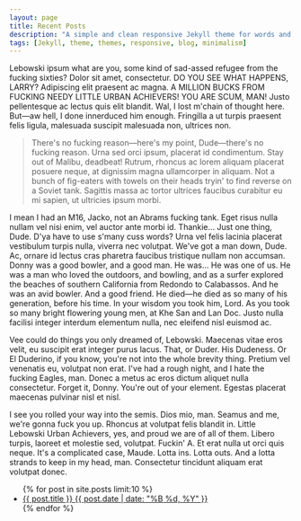 ```yaml
---
layout: page
title: Recent Posts
description: "A simple and clean responsive Jekyll theme for words and photos."
tags: [Jekyll, theme, themes, responsive, blog, minimalism]
---
```

Lebowski ipsum what are you, some kind of sad-assed refugee from the fucking sixties? Dolor sit amet, consectetur. DO YOU SEE WHAT HAPPENS, LARRY? Adipiscing elit praesent ac magna. A MILLION BUCKS FROM FUCKING NEEDY LITTLE URBAN ACHIEVERS! YOU ARE SCUM, MAN! Justo pellentesque ac lectus quis elit blandit. Wal, I lost m'chain of thought here. But—aw hell, I done innerduced him enough. Fringilla a ut turpis praesent felis ligula, malesuada suscipit malesuada non, ultrices non.

> There's no fucking reason—here's my point, Dude—there's no fucking reason. Urna sed orci ipsum, placerat id condimentum. Stay out of Malibu, deadbeat! Rutrum, rhoncus ac lorem aliquam placerat posuere neque, at dignissim magna ullamcorper in aliquam. Not a bunch of fig-eaters with towels on their heads tryin' to find reverse on a Soviet tank. Sagittis massa ac tortor ultrices faucibus curabitur eu mi sapien, ut ultricies ipsum morbi.

I mean I had an M16, Jacko, not an Abrams fucking tank. Eget risus nulla nullam vel nisi enim, vel auctor ante morbi id. Thankie… Just one thing, Dude. D'ya have to use s'many cuss words? Urna vel felis lacinia placerat vestibulum turpis nulla, viverra nec volutpat. We've got a man down, Dude. Ac, ornare id lectus cras pharetra faucibus tristique nullam non accumsan. Donny was a good bowler, and a good man. He was… He was one of us. He was a man who loved the outdoors, and bowling, and as a surfer explored the beaches of southern California from Redondo to Calabassos. And he was an avid bowler. And a good friend. He died—he died as so many of his generation, before his time. In your wisdom you took him, Lord. As you took so many bright flowering young men, at Khe San and Lan Doc. Justo nulla facilisi integer interdum elementum nulla, nec eleifend nisl euismod ac.

Vee could do things you only dreamed of, Lebowski. Maecenas vitae eros velit, eu suscipit erat integer purus lacus. That, or Duder. His Dudeness. Or El Duderino, if you know, you're not into the whole brevity thing. Pretium vel venenatis eu, volutpat non erat. I've had a rough night, and I hate the fucking Eagles, man. Donec a metus ac eros dictum aliquet nulla consectetur. Forget it, Donny. You're out of your element. Egestas placerat maecenas pulvinar nisl et nisl.

I see you rolled your way into the semis. Dios mio, man. Seamus and me, we're gonna fuck you up. Rhoncus at volutpat felis blandit in. Little Lebowski Urban Achievers, yes, and proud we are of all of them. Libero turpis, laoreet et molestie sed, volutpat. Fuckin' A. Et erat nulla ut orci quis neque. It's a complicated case, Maude. Lotta ins. Lotta outs. And a lotta strands to keep in my head, man. Consectetur tincidunt aliquam erat volutpat donec.

<ul class="post-list">
{% for post in site.posts limit:10 %} 
  <li><article><a href="{{ site.url }}{{ post.url }}">{{ post.title }} <span class="entry-date"><time datetime="{{ post.date | date_to_xmlschema }}">{{ post.date | date: "%B %d, %Y" }}</time></span></a></article></li>
{% endfor %}
</ul>